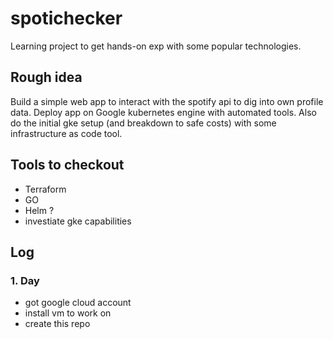 # spotichecker

Learning project to get hands-on exp with some popular technologies.

## Rough idea 
Build a simple web app to interact with the spotify api to dig into own profile data. Deploy app on Google kubernetes engine with automated tools. Also do the initial gke setup (and breakdown to safe costs) with some infrastructure as code tool.

## Tools to checkout
- Terraform
- GO
- Helm ?
- investiate gke capabilities

## Log
### 1. Day
- got google cloud account
- install vm to work on
- create this repo
